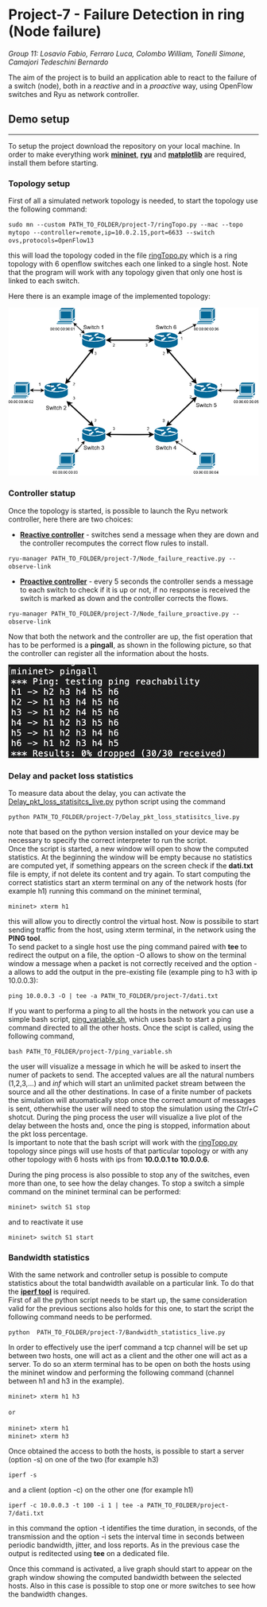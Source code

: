 # Project-7 - Failure Detection in ring (Node failure)

_Group 11: Losavio Fabio, Ferraro Luca, Colombo William, Tonelli Simone, Camajori Tedeschini Bernardo_  

The aim of the project is to build an application able to react to the failure of a switch (node), both in a _reactive_ and in a _proactive_ way, using OpenFlow switches and Ryu as network controller.  

## Demo setup
-----
To setup the project download the repository on your local machine. In order to make everything work [**mininet**](http://mininet.org/), [**ryu**](https://osrg.github.io/ryu/) and [**matplotlib**](https://matplotlib.org/) are required, install them before starting.

### Topology setup

First of all a simulated network topology is needed, to start the topology use the following command:

```
sudo mn --custom PATH_TO_FOLDER/project-7/ringTopo.py --mac --topo mytopo --controller=remote,ip=10.0.2.15,port=6633 --switch ovs,protocols=OpenFlow13
```

this will load the topology coded in the file [ringTopo.py](https://gitlab.com/switching-and-routing-polimi-code-repository/2019-2020/project-7/-/blob/master/ringTopo.py) which is a ring topology with 6 openflow switches each one linked to a single host.
Note that the program will work with any topology given that only one host is linked to each switch.

Here there is an example image of the implemented topology:  

![Image](/ReadmeMaterials/SAR2.png) 

### Controller statup

Once the topology is started, is possible to launch the Ryu network controller, here there are two choices:

* [**Reactive controller**](https://gitlab.com/switching-and-routing-polimi-code-repository/2019-2020/project-7/-/blob/master/Node_failure_reactive.py) - switches send a message when they are down and the controller recomputes the correct flow rules to install.

```
ryu-manager PATH_TO_FOLDER/project-7/Node_failure_reactive.py --observe-link
```

* [**Proactive controller**](https://gitlab.com/switching-and-routing-polimi-code-repository/2019-2020/project-7/-/blob/master/Node_failure_proactive.py) - every 5 seconds the controller sends a message to each switch to check if it is up or not, if no response is received the switch is marked as down and the controller corrects the flows. 

```
ryu-manager PATH_TO_FOLDER/project-7/Node_failure_proactive.py --observe-link
```

Now that both the network and the controller are up, the fist operation that has to be performed is a **pingall**, as shown in the following picture, so that the controller can register all the information about the hosts.  

![Image](/ReadmeMaterials/Pingall.png)

### Delay and packet loss statistics

To measure data about the delay, you can activate the [Delay_pkt_loss_statisitcs_live.py](https://gitlab.com/switching-and-routing-polimi-code-repository/2019-2020/project-7/-/blob/master/Delay_pkt_loss_statisitcs_live.py) python script using the command

```
python PATH_TO_FOLDER/project-7/Delay_pkt_loss_statisitcs_live.py
```

note that based on the python version installed on your device may be necessary to specify the correct interpreter to run the script.  
Once the script is started, a new window will open to show the computed statistics. At the beginning the window will be empty because no statistics are computed yet, if something appears on the screen check if the **dati.txt** file is empty, if not delete its content and try again. To start computing the correct statistics start an xterm terminal on any of the network hosts (for example h1) running this command on the mininet terminal,

```
mininet> xterm h1
```

this will allow you to directly control the virtual host. Now is possibile to start sending traffic from the host, using xterm terminal, in the network using the **PING tool**.  
To send packet to a single host use the ping command paired with **tee** to redirect the output on a file, the option -O allows to show on the terminal window a message when a packet is not correctly received and the option -a allows to add the output in the pre-existing file (example ping to h3 with ip 10.0.0.3):

```
ping 10.0.0.3 -O | tee -a PATH_TO_FOLDER/project-7/dati.txt
```

If you want to performa a ping to all the hosts in the network you can use a simple bash script, [ping_variable.sh](https://gitlab.com/switching-and-routing-polimi-code-repository/2019-2020/project-7/-/blob/master/ping_variable.sh), which uses bash to start a ping command directed to all the other hosts. Once the scipt is called, using the following command,

```
bash PATH_TO_FOLDER/project-7/ping_variable.sh
```

the user will visualize a message in which he will be asked to insert the numer of packets to send. The accepted values are all the natural numbers (1,2,3,...) and _inf_ which will start an unlimited packet stream between the source and all the other destinations.
In case of a finite number of packets the simulation will atuomatically stop once the correct amount of messages is sent, otherwhise the user will need to stop the simulation using the _Ctrl+C_ shotcut. During the ping process the user will visualize a live plot of the delay between the hosts and, once the ping is stopped, information about the pkt loss percentage.  
Is important to note that the bash script will work with the [ringTopo.py](https://gitlab.com/switching-and-routing-polimi-code-repository/2019-2020/project-7/-/blob/master/ringTopo.py) topology since pings will use hosts of that particular topology or with any other topology with 6 hosts with ips from **10.0.0.1 to 10.0.0.6**.  

During the ping process is also possible to stop any of the switches, even more than one, to see how the delay changes. To stop a switch a simple command on the mininet terminal can be performed:

```
mininet> switch S1 stop
```

and to reactivate it  use

```
mininet> switch S1 start
```

### Bandwidth statistics

With the same network and controller setup is possible to compute statistics about the total bandwidth available on a particular link. To do that the [**iperf tool**](https://iperf.fr/) is required.  
First of all the python script needs to be start up, the same consideration valid for the previous sections also holds for this one, to start the script the following command needs to be performed. 

```
python  PATH_TO_FOLDER/project-7/Bandwidth_statistics_live.py
```

In order to effectively use the iperf command a tcp channel will be set up between two hosts, one will act as a client and the other one will act as a server. To do so an xterm terminal has to be open on both the hosts using the mininet window and performing the following command (channel between h1 and h3 in the example).

```
mininet> xterm h1 h3

or

mininet> xterm h1
mininet> xterm h3
```

Once obtained the access to both the hosts, is possible to start a server (option -s) on one of the two (for example h3)

```
iperf -s
```

and a client (option -c) on the other one (for example h1)

```
iperf -c 10.0.0.3 -t 100 -i 1 | tee -a PATH_TO_FOLDER/project-7/dati.txt 
```

in this command the option -t identifies the time duration, in seconds, of the transmission and the option -i sets the interval time in seconds between periodic bandwidth, jitter, and loss reports. As in the previous case the output is reditected using **tee** on a dedicated file.  

Once this command is activated, a live graph should start to appear on the graph window showing the computed bandwidth between the selected hosts. Also in this case is possible to stop one or more switches to see how the bandwidth changes.
